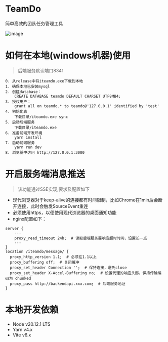 # TeamDo

简单高效的团队任务管理工具

![image](https://user-images.githubusercontent.com/7345689/192682303-7184742b-794a-4dfe-b649-5328bf5a63b9.png)

# 如何在本地(windows机器)使用

> 后端服务默认端口8341

```
0. 从release中将iteamdo.exe下载到本地
1. 确保本地已安装mysql
2. 创建database：
    CREATE DATABASE teamdo DEFAULT CHARSET UTF8MB4;
3. 授权用户：
    grant all on teamdo.* to teamdo@'127.0.0.1' identified by 'test'
4. 初始化表
    下载目录/iteamdo.exe sync
5. 启动后端服务
    下载目录/iteamdo.exe
6. 准备前端开发环境
    yarn install
7. 启动前端服务
    yarn run dev
8. 浏览器中访问 http://127.0.0.1:3000
```

# 开启服务端消息推送

> 该功能通过SSE实现,要求及配置如下

- 现代浏览器对于keep-alive的连接都有时间限制，比如Chrome在1min后会断开连接，此时会触发SourceEvent重连
- 必须使用https，以便使用现代浏览器的桌面通知功能
- nginx配置如下：

```
server {
    ---
    proxy_read_timeout 24h;  # 读取后端服务器响应超时时间，设置长一点
    ---
}
location /iteamdo/message/ {
  proxy_http_version 1.1;  # 必须在1.1以上
  proxy_buffering off;  # 关闭缓冲
  proxy_set_header Connection '';  # 保持连接，避免close
  proxy_set_header X-Accel-Buffering no;  # 设置代理的响应头部，保持传输编码为 chunked
  proxy_pass http://backendapi.xxx.com;  # 后端服务地址
}
```

# 本地开发依赖

- Node v20.12.1 LTS
- Yarn v4.x
- Vite v6.x